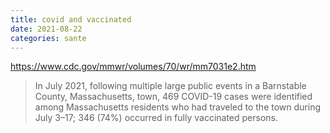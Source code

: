 ```yaml
---
title: covid and vaccinated
date: 2021-08-22
categories: sante
---
```


https://www.cdc.gov/mmwr/volumes/70/wr/mm7031e2.htm

> In July 2021, following multiple large public events in a Barnstable County, Massachusetts, town, 469 COVID-19 cases were identified among Massachusetts residents who had traveled to the town during July 3–17; 346 (74%) occurred in fully vaccinated persons.